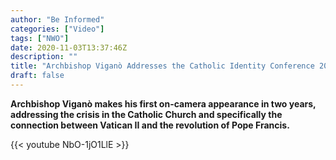 ```yaml
---
author: "Be Informed"
categories: ["Video"]
tags: ["NWO"]
date: 2020-11-03T13:37:46Z
description: ""
title: "Archbishop Viganò Addresses the Catholic Identity Conference 2020 (Francis & the New World Order)"
draft: false
---
```


**Archbishop Viganò makes his first on-camera appearance in two years, addressing the crisis in the Catholic Church and specifically the connection between Vatican II and the revolution of Pope Francis.**  

{{< youtube NbO-1jO1LlE >}}